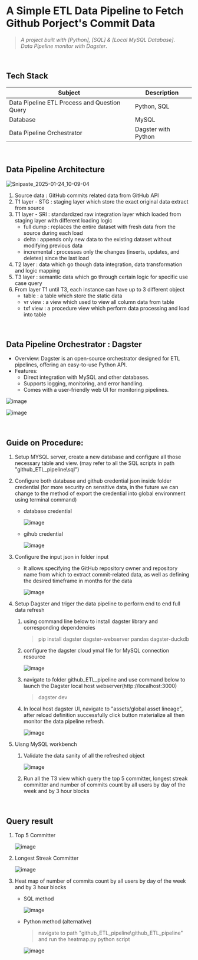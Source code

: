 # A Simple ETL Data Pipeline to Fetch Github Porject's Commit Data  
> _A project built with [Python], [SQL] & [Local MySQL Database]_.
> <br/>
> _Data Pipeline monitor with Dagster_.
<br/>

## Tech Stack
| Subject                                              | Description                                                          |
|------------------------------------------------------|----------------------------------------------------------------------|
| Data Pipeline ETL Process and Question Query         | Python, SQL                                                          |
| Database                                             | MySQL                                                                |
| Data Pipeline Orchestrator                           | Dagster with Python                                                  |
<br/>

## Data Pipeline Architecture
![Snipaste_2025-01-24_10-09-04](https://github.com/user-attachments/assets/042d38d9-8091-4b0d-91dd-0c955b185fcc)
1. Source data : GitHub commits related data from GitHub API
2. T1 layer - STG : staging layer which store the exact original data extract from source
3. T1 layer - SRI : standardized raw integration layer which loaded from staging layer with different loading logic
     - full dump    : replaces the entire dataset with fresh data from the source during each load
     - delta        : appends only new data to the existing dataset without modifying previous data
     - incremental  : processes only the changes (inserts, updates, and deletes) since the last load
5. T2 layer : data which go though data integration, data transformation and logic mapping
6. T3 layer : semantic data which go through certain logic for specific use case query
7. From layer T1 until T3, each instance can have up to 3 different object
     - table     : a table which store the static data
     - vr view   : a view which used to view all column data from table
     - txf view  : a procedure view which perform data processing and load into table
<br/>

## Data Pipeline Orchestrator : Dagster
- Overview: Dagster is an open-source orchestrator designed for ETL pipelines, offering an easy-to-use Python API.
- Features:
  - Direct integration with MySQL and other databases.
  - Supports logging, monitoring, and error handling.
  - Comes with a user-friendly web UI for monitoring pipelines.

![image](https://github.com/user-attachments/assets/3b6661bb-e04c-4a20-b760-a63284698790)

![image](https://github.com/user-attachments/assets/770b0fb2-e501-4be4-b434-ffc3e8ac198e)

<br/>

## Guide on Procedure:
1) Setup MYSQL server, create a new database and configure all those necessary table and view. (may refer to all the SQL scripts in path "github_ETL_pipeline\sql")

2) Configure both database and github credential json inside folder credential (for more security on sensitive data, in the future we can change to the method of export the credential into global environment using terminal command)
     - database credential
  
       ![image](https://github.com/user-attachments/assets/04e97fda-d814-44b9-9182-582a6a7e2f46)
     - gihub credential
        
       ![image](https://github.com/user-attachments/assets/3b0e4ba5-8e2b-4b5d-8b6c-e1c40aa5822e)

3) Configure the input json in folder input
     - It allows specifying the GitHub repository owner and repository name from which to extract commit-related data, as well as defining the desired timeframe in months for the data
  
       ![image](https://github.com/user-attachments/assets/7fe66535-fb2b-418a-9404-21dee31ac2ce)


4) Setup Dagster and triger the data pipeline to perform end to end full data refresh
     1. using command line below to install dagster library and corresponding dependencies
        > pip install dagster dagster-webserver pandas dagster-duckdb
     2. configure the dagster cloud ymal file for MySQL connection resource

          ![image](https://github.com/user-attachments/assets/96e1aced-ad4a-4e17-974f-9074d06b56c6)
     3. navigate to folder github_ETL_pipeline and use command below to launch the Dagster local host webserver(http://localhost:3000)
        > dagster dev
     4. In local host dagster UI, navigate to "assets/global asset lineage", after reload definition successfully click button materialize all then monitor the data pipeline refresh. 

          ![image](https://github.com/user-attachments/assets/c5bf0120-23b8-4db6-8a5e-31a17cd07e62)

5) Uisng MySQL workbench

     1. Validate the data sanity of all the refreshed object
  
          ![image](https://github.com/user-attachments/assets/be6c022b-1937-4f59-bdca-4effd8984566)
     2. Run all the T3 view which query the top 5 committer, longest streak committer and number of commits count by all users by day
of the week and by 3 hour blocks

<br/>

## Query result
1. Top 5 Committer

     ![image](https://github.com/user-attachments/assets/f5f319cc-0186-4e49-b4aa-7f4221e47073)

2. Longest Streak Committer

     ![image](https://github.com/user-attachments/assets/03be382a-8775-4331-824d-7b01ca4d98d9)

3. Heat map of number of commits count by all users by day of the week and by 3 hour blocks
   - SQL method
     
     ![image](https://github.com/user-attachments/assets/44626a1e-84cb-489a-a1e2-a1a74361a764)

   - Python method (alternative)
       > navigate to path "github_ETL_pipeline\github_ETL_pipeline" and run the heatmap.py python script
       
     ![image](https://github.com/user-attachments/assets/42fd0ddc-927e-4148-881e-47525c12302b)


